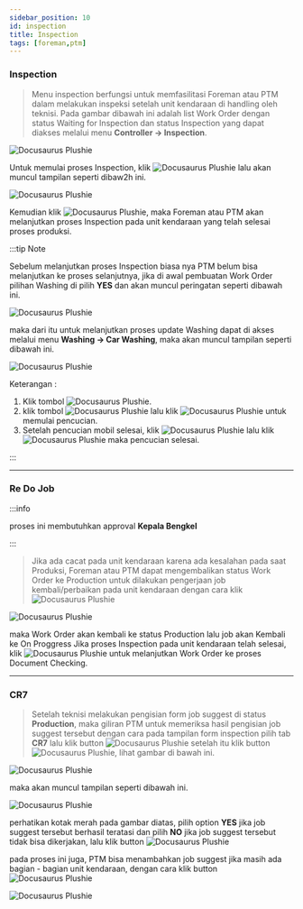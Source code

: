 ```yaml
---
sidebar_position: 10
id: inspection
title: Inspection
tags: [foreman,ptm]
---
```


### **Inspection**

> Menu inspection berfungsi untuk memfasilitasi Foreman atau PTM dalam melakukan inspeksi setelah unit kendaraan di handling oleh teknisi. Pada gambar dibawah ini adalah list Work Order dengan status Waiting for Inspection dan status Inspection yang dapat diakses melalui menu **Controller -> Inspection**.

![Docusaurus Plushie](/img/general-repair/inspection/1.png)

Untuk memulai proses Inspection, klik ![Docusaurus Plushie](/img/general-repair/inspection/tigatitik.png) lalu akan muncul tampilan seperti dibaw2h ini.

![Docusaurus Plushie](/img/general-repair/inspection/2.png)

Kemudian klik ![Docusaurus Plushie](/img/general-repair/inspection/on.png), maka Foreman atau PTM akan melanjutkan proses Inspection pada unit kendaraan yang telah selesai proses produksi.

:::tip Note

Sebelum melanjutkan proses Inspection biasa nya PTM belum bisa melanjutkan ke proses selanjutnya, jika di awal pembuatan Work Order pilihan Washing di pilih **YES** dan akan muncul peringatan seperti dibawah ini.

![Docusaurus Plushie](/img/general-repair/inspection/3.png)

maka dari itu untuk melanjutkan proses update Washing dapat di akses melalui menu **Washing -> Car Washing**, maka akan muncul tampilan seperti dibawah ini.

![Docusaurus Plushie](/img/general-repair/inspection/4.png)

Keterangan :
1. Klik tombol ![Docusaurus Plushie](/img/general-repair/inspection/tigatitik.png).
2. klik tombol ![Docusaurus Plushie](/img/general-repair/inspection/on.png) lalu klik ![Docusaurus Plushie](/img/general-repair/inspection/yes.png) untuk memulai pencucian.
3. Setelah pencucian mobil selesai, klik ![Docusaurus Plushie](/img/general-repair/inspection/off.png) lalu klik ![Docusaurus Plushie](/img/general-repair/inspection/yes.png) maka pencucian selesai.

:::

---

### **Re Do Job**

:::info

proses ini membutuhkan approval **Kepala Bengkel**

:::

> Jika ada cacat pada unit kendaraan karena ada kesalahan pada saat Produksi, Foreman atau PTM dapat mengembalikan status Work Order ke Production untuk dilakukan pengerjaan job kembali/perbaikan pada unit kendaraan dengan cara klik ![Docusaurus Plushie](/img/general-repair/inspection/redo.png)

![Docusaurus Plushie](/img/general-repair/inspection/5.png)

maka Work Order akan kembali ke status Production lalu job akan Kembali ke On Proggress Jika proses Inspection pada unit kendaraan telah selesai,  klik ![Docusaurus Plushie](/img/general-repair/inspection/off.png) untuk melanjutkan Work Order ke proses Document Checking.

---

### **CR7**

> Setelah teknisi melakukan pengisian form job suggest di status **Production**, maka giliran PTM untuk memeriksa hasil pengisian job suggest tersebut dengan cara pada tampilan form inspection pilih tab **CR7** lalu klik button ![Docusaurus Plushie](/img/general-repair/inspection/tigatitik.png) setelah itu klik button ![Docusaurus Plushie](/img/general-repair/inspection/edit.png), lihat gambar di bawah ini.

![Docusaurus Plushie](/img/general-repair/inspection/6.png)

maka akan muncul tampilan seperti dibawah ini.

![Docusaurus Plushie](/img/general-repair/inspection/7.png)

perhatikan kotak merah pada gambar diatas, pilih option **YES** jika job suggest tersebut berhasil teratasi dan pilih **NO** jika job suggest tersebut tidak bisa dikerjakan, lalu klik button ![Docusaurus Plushie](/img/general-repair/inspection/save.png)

pada proses ini juga, PTM bisa menambahkan job suggest jika masih ada bagian - bagian unit kendaraan, dengan cara klik button 
![Docusaurus Plushie](/img/general-repair/inspection/addsugest.png)

![Docusaurus Plushie](/img/general-repair/inspection/8.png)